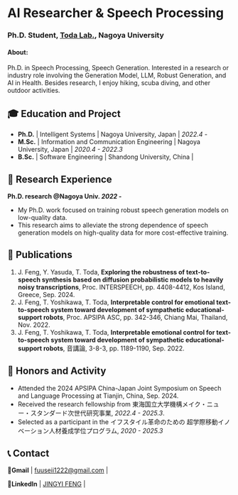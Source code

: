 # AI Researcher & Speech Processing
### Ph.D. Student, <a href="https://www.toda.is.i.nagoya-u.ac.jp/">Toda Lab.</a>, Nagoya University

#### About: 
Ph.D. in Speech Processing, Speech Generation. 
Interested in a research or industry role involving the Generation Model, LLM, Robust Generation, and AI in Health.
Besides research, I enjoy hiking, scuba diving, and other outdoor activities.

<!-- #### Publication Statistics:
Cumulative Impact Factor: **34.171**

Total Citations: **39** <a href="https://scholar.google.com/citations?user=KnuQm0cAAAAJ&hl=en" target="_blank">Google Scholar</a> 

#### Technical Skills:
- Programming Languages: _Proficient in R, Python, and Linux command line; experience with Shiny, Google Colab._
- Phenomics and Genomics: _Expertise in molecular breeding techniques, NGS data analysis, QTL/GWAS, genomic selection, designing field trials, managing phenotyping pipelines, and analyzing high-throughput phenotypic and genotypic data._
- Data Science: _Multivariate analysis, machine learning, large-scale genomic data analysis, and visualization._
-->
  
## 🎓 Education and Project
- **Ph.D.** | Intelligent Systems | Nagoya University, Japan | _2022.4 -_
- **M.Sc.** | Information and Communication Engineering | Nagoya University, Japan | _2020.4 - 2022.3_
- **B.Sc.** | Software Engineering | Shandong University, China | 

## 🔬 Research Experience
**Ph.D. research @Nagoya Univ. _2022 -_**
- My Ph.D. work focused on training robust speech generation models on low-quality data.
- This research aims to alleviate the strong dependence of speech generation models on high-quality data for more cost-effective training.
<!--
**M.Sc. research @Nagoya Univ. _2020.4 - 2022.3_**
- 
-->

<!--
## ✍️ Articles & Blogs
- <a href="" target="_blank"> Articles</a>
-->

## 📜 Publications
1. J. Feng, Y. Yasuda, T. Toda, **Exploring the robustness of text-to-speech synthesis based on diffusion probabilistic models to heavily noisy transcriptions**, Proc. INTERSPEECH, pp. 4408-4412, Kos Island, Greece, Sep. 2024.
2. J. Feng, T. Yoshikawa, T. Toda, **Interpretable control for emotional text-to-speech system toward development of sympathetic educational-support robots**, Proc. APSIPA ASC, pp. 342-346, Chiang Mai, Thailand, Nov. 2022.
3. J. Feng, T. Yoshikawa, T. Toda, **Interpretable emotional control for text-to-speech system toward development of sympathetic educational-support robots**, 音講論, 3-8-3, pp. 1189-1190, Sep. 2022.

## 📌 Honors and Activity
- Attended the 2024 APSIPA China-Japan Joint Symposium on Speech and Language Processing at Tianjin, China, Sep. 2024.
- Received the research fellowship from <a herf="https://dec.nagoya-u.ac.jp/spring_information/" target="_blank">東海国立大学機構メイク・ニュー・スタンダード次世代研究事業</a>, _2022.4 - 2025.3_.
- Selected as a participant in the <a herf="https://www.tmi.mirai.nagoya-u.ac.jp/" target="_blank">イフスタイル革命のための
超学際移動イノベーション人材養成学位プログラム</a>, _2020 - 2025.3_

## 📞 Contact

**📧Gmail** | <a href="mailto:fuuseii1222@gmail.com" target="_blank">fuuseii1222@gmail.com</a> |

**👔LinkedIn** | <a href="https://www.linkedin.com/in/jingyi-feng-59a9a8242/" target="_blank">JINGYI FENG</a> | 
